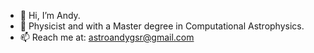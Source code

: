 - 👋 Hi, I’m Andy.
- 👀 Physicist and with a Master degree in Computational Astrophysics.
- 📫 Reach me at: astroandygsr@gmail.com
